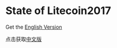 # State of Litecoin2017

Get the [English Version](https://github.com/FoOTOo-Lab/State-of-Litecoin-2017/blob/master/State-of-Litecoin-2017(EN)-by-FoOTOoLab.pdf)



点击获取[中文版](https://github.com/FoOTOo-Lab/State-of-Litecoin-2017/blob/master/State-of-Litecoin-2017(CN)-by-FoOTOoLab.pdf)


